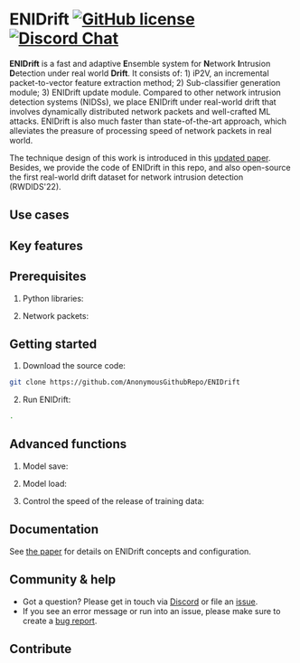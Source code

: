 **ENIDrift**
[![GitHub license][license-badge]](LICENSE)
[![Discord Chat][discord-badge]][discord]
==

**ENIDrift** is a fast and adaptive **E**nsemble system for **N**etwork **I**ntrusion **D**etection under real world **Drift**. It consists of: 1) iP2V, an incremental packet-to-vector feature extraction method; 2) Sub-classifier generation module; 3) ENIDrift update module. Compared to other network intrusion detection systems (NIDSs), we place ENIDrift under real-world drift that involves dynamically distributed network packets and well-crafted ML attacks. ENIDrift is also much faster than state-of-the-art approach, which alleviates the preasure of processing speed of network packets in real world. 

The technique design of this work is introduced in this [updated paper](https://github.com/AnonymousGithubRepo/ENIDrift/blob/main/ENIDrift.pdf). Besides, we provide the code of ENIDrift in this repo, and also open-source the first real-world drift dataset for network intrusion detection (RWDIDS'22).
## Use cases
## Key features
## Prerequisites
1. Python libraries:

2. Network packets:

## Getting started
1. Download the source code:
```sh
git clone https://github.com/AnonymousGithubRepo/ENIDrift
```

2. Run ENIDrift:
```sh
.
```

## Advanced functions
1. Model save:

2. Model load:

3. Control the speed of the release of training data:

## Documentation
See [the paper](https://github.com/AnonymousGithubRepo/ENIDrift/blob/main/ENIDrift.pdf) for details on ENIDrift concepts and configuration.

## Community & help
* Got a question? Please get in touch via [Discord][discord] or file an [issue](https://github.com/anonymousgithubrepo/enidrift/issues).
* If you see an error message or run into an issue, please make sure to create a [bug report](https://github.com/anonymousgithubrepo/enidrift/issues).

## Contribute

<!-- refs -->
[license-badge]: https://img.shields.io/github/license/anonymousgithubrepo/enidrift
[discord]: https://discord.gg/BeVM624n
[discord-badge]: https://img.shields.io/badge/chat-on%20Discord-blue
